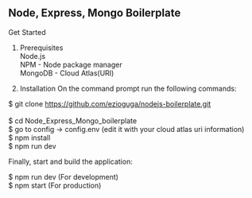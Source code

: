 <h2> Node, Express, Mongo Boilerplate </h2>

Get Started

1. Prerequisites </br>
Node.js </br>
NPM - Node package manager </br>
MongoDB - Cloud Atlas(URI) 

2. Installation
On the command prompt run the following commands:

 $ git clone https://github.com/ezioguga/nodejs-boilerplate.git </br> </br>
 $ cd Node_Express_Mongo_boilerplate </br>
 $ go to config -> config.env (edit it with your cloud atlas uri information) </br>
 $ npm install </br>
 $ npm run dev
 
Finally, start and build the application:

$ npm run dev (For development) </br>
$ npm start (For production)
